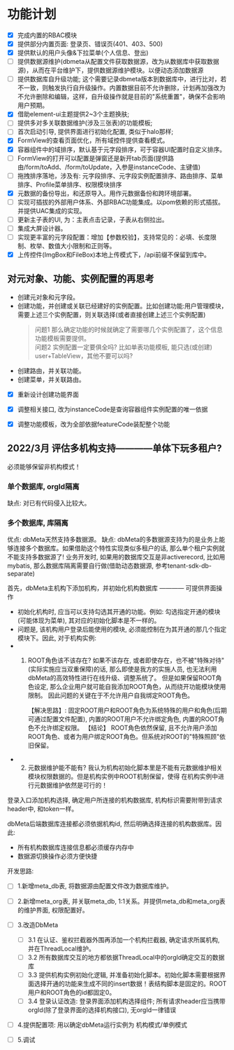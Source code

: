 # 功能计划

- [x] 完成内置的RBAC模块
- [x] 提供部分内置页面: 登录页、错误页(401、403、500)
- [x] 提供默认的用户头像&下拉菜单(个人信息、登出)
- [ ] 提供数据源维护(dbmeta从配置文件获取数据源，改为从数据库中获取数据源)，从而在平台维护下，提供数据源维护模块。以便动态添加数据源
- [ ] 提供数据库自升级功能; 这个需要记录dbmeta版本到数据库中，进行比对，若不一致，则触发执行自升级操作。内置数据目前不允许删除，计划再加强改为不允许删除和编辑，这样，自升级操作就是目前的"系统重置"，确保不会影响用户预期。
- [x] 借助element-ui主题提供2~3个主题换肤;
- [ ] 提供多对多关联数据维护(涉及三张表)的功能模板;
- [ ] 首次启动引导, 提供界面进行初始化配置, 类似于halo那样;
- [x] FormView的查看页面优化，所有域控件提供查看模式。
- [x] 容器组件中的域排序，默认基于元字段排序，可于容器UI配置时自定义排序。
- [ ] FormView的打开可以配置是弹窗还是新开tab页面(提供路由/form/toAdd、/form/toUpdate，入参是instanceCode、主键值)
- [ ] 拖拽排序落地，涉及有: 元字段排序、元字段实例配置排序、路由排序、菜单排序、Profile菜单排序、权限模块排序
- [x] 元数据的备份导出，和还原导入。用作元数据备份和跨环境部署。
- [ ] 实现可插拔的外部用户体系、外部RBAC功能集成。以pom依赖的形式插拔。并提供UAC集成的实现。
- [ ] 更新主子表的UI, 为：主表点击记录，子表从右侧拉出。
- [ ] 集成大屏设计器。
- [ ] 实现更丰富的元字段配置：增加【参数校验】，支持常见的：必填、长度限制、枚举、数值大小限制和正则等。
- [x] 上传控件(ImgBox和FileBox)本地上传模式下，/api前缀不保留到库中。

## 对元对象、功能、实例配置的再思考
- 创建元对象和元字段。
- 创建功能，并创建或关联已经建好的实例配置。比如创建功能:用户管理模块，需要上述三个实例配置，则关联选择(或者直接创建上述三个实例配置)
  > 问题1 那么确定功能的时候就确定了需要哪几个实例配置了，这个信息功能模板需要提供。<br>
  > 问题2 实例配置一定要俱全吗? 比如单表功能模板, 能只选(或创建) user+TableView，其他不要可以吗?
- 创建路由，并关联功能。
- 创建菜单，并关联路由。

-[x] 重新设计创建功能界面
-[x] 调整相关接口, 改为instanceCode是查询容器组件实例配置的唯一依据
-[x] 调整功能模板，改为全部依据featureCode装配整个功能


## 2022/3月 评估多机构支持————单体下玩多租户?
必须能够保留非机构模式！
### 单个数据库, orgId隔离
缺点: 对已有代码侵入比较大。

### 多个数据库, 库隔离
优点: dbMeta天然支持多数据源。
缺点: dbMeta的多数据源支持为的是业务上能够连接多个数据库。如果借助这个特性实现类似多租户的话, 那么单个租户实例就不能支持多数据源了!
    业务开发时, 如果用的数据库交互是非activerecord, 比如用mybatis, 那么数据库隔离需要自行做(借助动态数据源, 参考tenant-sdk-db-separate)


首先，dbMeta主机构下添加机构，并初始化机构数据库 ———— 可提供界面操作

- 初始化机构时, 应当可以支持勾选其开通的功能。例如: 勾选指定开通的模块(可能体现为菜单), 其对应的初始化脚本是不一样的。
- 问题是, 该机构用户登录后能使用的模块, 必须能控制在为其开通的那几个指定模块下。因此, 对于机构实例:
- 1. ROOT角色该不该存在? 如果不该存在, 或者即使存在，也不被"特殊对待"(实际实施应当双重保障)的话, 那么即使是我方的实施人员, 也无法利用
     dbMeta的高效特性进行在线升级、调整系统了。 但是如果保留ROOT角色设定, 那么企业用户就可能自我添加ROOT角色，从而绕开功能模块使用限制。
     因此问题的关键在于不允许用户自我绑定ROOT角色。

     【解决思路】: 固定ROOT用户和ROOT角色为系统特殊的用户和角色(后期可通过配置文件配置), 内置的ROOT用户不允许绑定角色, 内置的ROOT角色不允许绑定权限。
     【结论】 ROOT角色依然保留, 且不允许用户添加ROOT角色、或者为用户绑定ROOT角色。但系统对ROOT的"特殊照顾"依旧保留。
- 2. 元数据维护能不能有? 我认为机构初始化脚本里是不能有元数据维护相关模块权限数据的。但是机构实例中ROOT机制保留，使得
     在机构实例中进行元数据维护依然是可行的！

登录入口添加机构选择, 确定用户所连接的机构数据库, 机构标识需要附带到请求header中, 和token一样。

dbMeta后端数据库连接都必须依据机构id, 然后明确选择连接的机构数据库。因此:

- 所有机构数据库连接信息都必须缓存内存中
- 数据源切换操作必须方便快捷

开发思路:
- [ ] 1.新增meta_db表, 将数据源由配置文件改为数据库维护。
- [ ] 2.新增meta_org表, 并关联meta_db, 1:1关系。并提供meta_db和meta_org表的维护界面, 权限配置好。
- [ ] 3.改造DbMeta
  -[ ] 3.1 在认证、鉴权拦截器外围再添加一个机构拦截器, 确定请求所属机构, 并在ThreadLocal维护。
  -[ ] 3.2 所有数据库交互的地方都依据ThreadLocal中的orgId确定交互的数据库
  -[ ] 3.3 提供机构实例初始化逻辑, 并准备初始化脚本。初始化脚本需要根据界面选择开通的功能来生成不同的insert数据！表结构脚本是固定的。ROOT用户和ROOT角色的id都固定0。
  -[ ] 3.4 登录认证改造: 登录界面添加机构选择组件; 所有请求header应当携带orgId(除了登录界面的选择机构接口), 无orgId一律错误
- [ ] 4.提供配置项: 用以确定dbMeta运行实例为 机构模式/单例模式
- [ ] 5.调试

